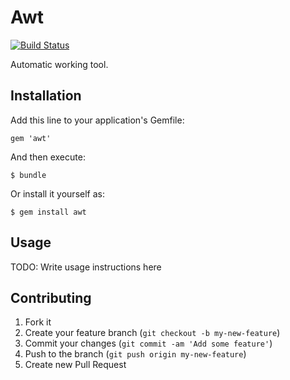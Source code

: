 # Awt

[![Build Status](https://travis-ci.org/i2bskn/awt.png)](https://travis-ci.org/i2bskn/awt)

Automatic working tool.

## Installation

Add this line to your application's Gemfile:

    gem 'awt'

And then execute:

    $ bundle

Or install it yourself as:

    $ gem install awt

## Usage

TODO: Write usage instructions here

## Contributing

1. Fork it
2. Create your feature branch (`git checkout -b my-new-feature`)
3. Commit your changes (`git commit -am 'Add some feature'`)
4. Push to the branch (`git push origin my-new-feature`)
5. Create new Pull Request
